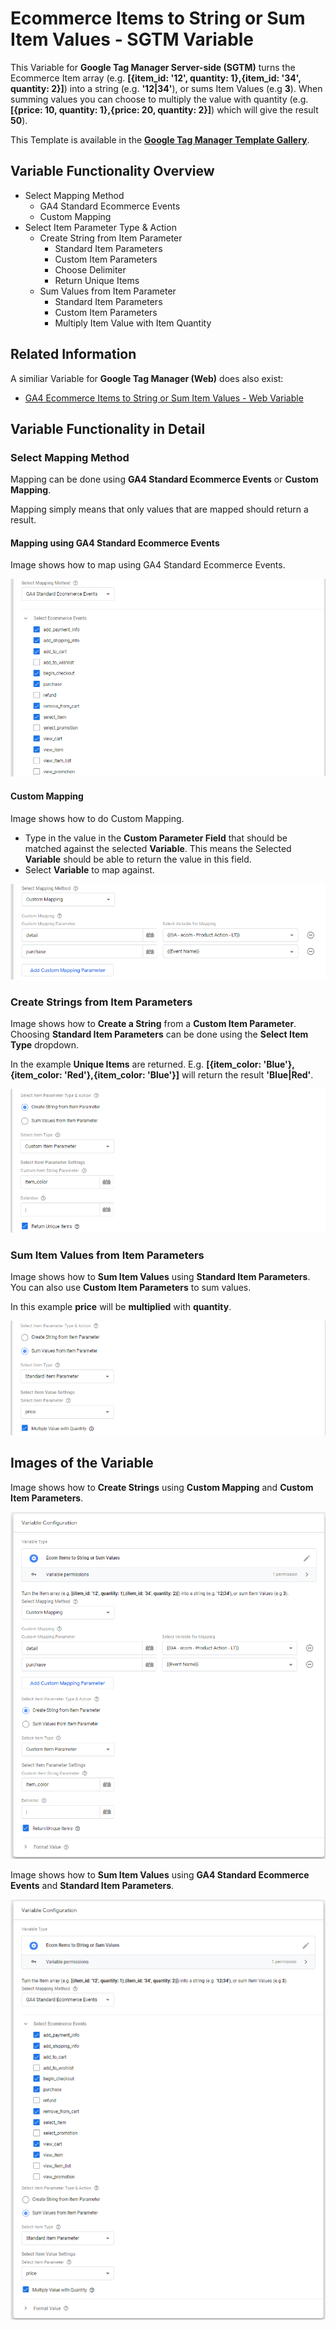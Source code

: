 # Ecommerce Items to String or Sum Item Values - SGTM Variable

This Variable for **Google Tag Manager Server-side (SGTM)** turns the Ecommerce Item array (e.g. **[{item_id: '12', quantity: 1},{item_id: '34', quantity: 2}]**) into a string (e.g. **'12|34'**), or sums Item Values (e.g **3**). When summing values you can choose to multiply the value with quantity (e.g. **[{price: 10, quantity: 1},{price: 20, quantity: 2}]**) which will give the result **50**).

This Template is available in the [**Google Tag Manager Template Gallery**](https://tagmanager.google.com/gallery/#/owners/gtm-templates-knowit-experience/templates/sgtm-ecom-items-to-string-sum-values-variable).

## Variable Functionality Overview
* Select Mapping Method
  * GA4 Standard Ecommerce Events
  * Custom Mapping
* Select Item Parameter Type & Action
  * Create String from Item Parameter
    * Standard Item Parameters
    * Custom Item Parameters
    * Choose Delimiter
    * Return Unique Items
  * Sum Values from Item Parameter
    * Standard Item Parameters
    * Custom Item Parameters
    * Multiply Item Value with Item Quantity

## Related Information
A similiar Variable for **Google Tag Manager (Web)** does also exist:
* [GA4 Ecommerce Items to String or Sum Item Values - Web Variable](https://github.com/gtm-templates-knowit-experience/gtm-ga4-ecom-items-to-string-sum-values-variable)

## Variable Functionality in Detail
### Select Mapping Method
Mapping can be done using **GA4 Standard Ecommerce Events** or **Custom Mapping**.

Mapping simply means that only values that are mapped should return a result.

#### Mapping using GA4 Standard Ecommerce Events
Image shows how to map using GA4 Standard Ecommerce Events.

![Selecting GA4 Standard Ecommerce Events](https://github.com/gtm-templates-knowit-experience/sgtm-ecom-items-to-string-sum-values-variable/blob/main/images/sgtm-ecom-items-standard-mapping.png)

#### Custom Mapping
Image shows how to do Custom Mapping.

* Type in the value in the **Custom Parameter Field** that should be matched against the selected **Variable**. This means the Selected **Variable** should be able to return the value in this field.
* Select **Variable** to map against.

![Selecting Custom Mapping](https://github.com/gtm-templates-knowit-experience/sgtm-ecom-items-to-string-sum-values-variable/blob/main/images/sgtm-ecom-items-custom-mapping.png)

### Create Strings from Item Parameters
Image shows how to **Create a String** from a **Custom Item Parameter**. Choosing **Standard Item Parameters** can be done using the **Select Item Type** dropdown.

In the example **Unique Items** are returned. E.g. **[{item_color: 'Blue'},{item_color: 'Red'},{item_color: 'Blue'}]** will return the result **'Blue|Red'**.

![Create Strings from Item Parameters](https://github.com/gtm-templates-knowit-experience/sgtm-ecom-items-to-string-sum-values-variable/blob/main/images/sgtm-ecom-items-create-string-settings.png)

### Sum Item Values from Item Parameters
Image shows how to **Sum Item Values** using **Standard Item Parameters**. You can also use **Custom Item Parameters** to sum values.

In this example **price** will be **multiplied** with **quantity**.

![Sum Values from Item Parameters](https://github.com/gtm-templates-knowit-experience/sgtm-ecom-items-to-string-sum-values-variable/blob/main/images/sgtm-ecom-items-sum-values-settings.png)

## Images of the Variable
Image shows how to **Create Strings** using **Custom Mapping** and **Custom Item Parameters**.

![Create Strings using Custom Mapping and Custom Item Parameters](https://github.com/gtm-templates-knowit-experience/sgtm-ecom-items-to-string-sum-values-variable/blob/main/images/sgtm-ecom-items-to-string-or-sum-values-custom.png)

Image shows how to **Sum Item Values** using **GA4 Standard Ecommerce Events** and **Standard Item Parameters**.

![Sum Item Values using GA4 Standard Ecommerce Events and Standard Item Parameters](https://github.com/gtm-templates-knowit-experience/sgtm-ecom-items-to-string-sum-values-variable/blob/main/images/sgtm-ecom-items-to-string-or-sum-values-standard.png)
